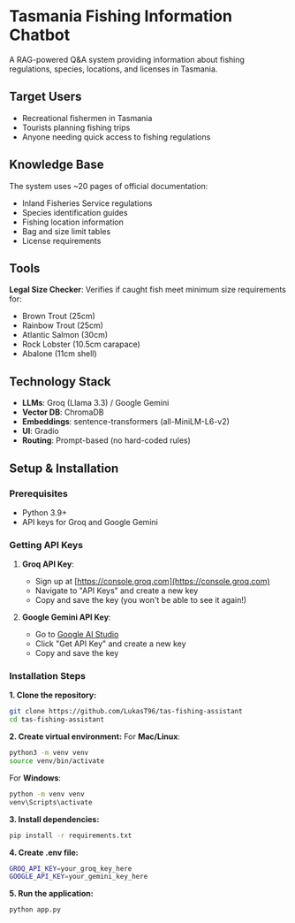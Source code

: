 # Tasmania Fishing Information Chatbot

A RAG-powered Q&A system providing information about fishing regulations, species, locations, and licenses in Tasmania.

## Target Users

- Recreational fishermen in Tasmania
- Tourists planning fishing trips
- Anyone needing quick access to fishing regulations

## Knowledge Base

The system uses ~20 pages of official documentation:
- Inland Fisheries Service regulations
- Species identification guides
- Fishing location information
- Bag and size limit tables
- License requirements

## Tools

**Legal Size Checker**: Verifies if caught fish meet minimum size requirements for:
- Brown Trout (25cm)
- Rainbow Trout (25cm)
- Atlantic Salmon (30cm)
- Rock Lobster (10.5cm carapace)
- Abalone (11cm shell)

## Technology Stack

- **LLMs**: Groq (Llama 3.3) / Google Gemini
- **Vector DB**: ChromaDB
- **Embeddings**: sentence-transformers (all-MiniLM-L6-v2)
- **UI**: Gradio
- **Routing**: Prompt-based (no hard-coded rules)

## Setup & Installation

### Prerequisites
- Python 3.9+
- API keys for Groq and Google Gemini

### Getting API Keys

1. **Groq API Key**:
   - Sign up at [https://console.groq.com](https://console.groq.com)
   - Navigate to "API Keys" and create a new key
   - Copy and save the key (you won't be able to see it again!)

2. **Google Gemini API Key**:
   - Go to [Google AI Studio](https://aistudio.google.com)
   - Click "Get API Key" and create a new key
   - Copy and save the key

### Installation Steps

**1. Clone the repository:**
```bash
git clone https://github.com/LukasT96/tas-fishing-assistant
cd tas-fishing-assistant
```
**2. Create virtual environment:**
For **Mac/Linux**:
```bash
python3 -m venv venv
source venv/bin/activate
```
For **Windows**:
```bash
python -m venv venv
venv\Scripts\activate
```

**3. Install dependencies:**
```bash
pip install -r requirements.txt
```

**4. Create .env file:**
```bash
GROQ_API_KEY=your_groq_key_here
GOOGLE_API_KEY=your_gemini_key_here
```

**5. Run the application:**
```bash
python app.py
```

